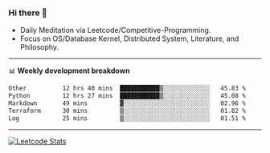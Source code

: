 ### Hi there 👋
* Daily Meditation via Leetcode/Competitive-Programming.
* Focus on OS/Database Kernel, Distributed System, Literature, and Philosophy.

-------

📊 **Weekly development breakdown**
<!--START_SECTION:waka-->

```txt
Other          12 hrs 40 mins  ███████████▒░░░░░░░░░░░░░   45.83 %
Python         12 hrs 27 mins  ███████████▒░░░░░░░░░░░░░   45.08 %
Markdown       49 mins         ▓░░░░░░░░░░░░░░░░░░░░░░░░   02.96 %
Terraform      30 mins         ▒░░░░░░░░░░░░░░░░░░░░░░░░   01.82 %
Log            25 mins         ▒░░░░░░░░░░░░░░░░░░░░░░░░   01.51 %
```

<!--END_SECTION:waka-->

-------

[![Leetcode Stats](https://leetcard.jacoblin.cool/hzhang413?font=Fira+Mono)](https://leetcode.com/fxrc)
<!-- ![image](./cyberpunk-ghost-in-the-shell.gif)
![image](./gis-archive.png) -->
